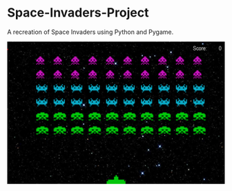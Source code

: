 # Space-Invaders-Project
A recreation of Space Invaders using Python and Pygame.

![Screenshot](https://github.com/jackloague1/Space-Invaders-Project/blob/main/space%20invaders.png)
